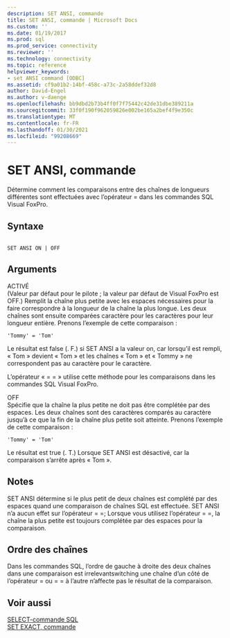 ```yaml
---
description: SET ANSI, commande
title: SET ANSI, commande | Microsoft Docs
ms.custom: ''
ms.date: 01/19/2017
ms.prod: sql
ms.prod_service: connectivity
ms.reviewer: ''
ms.technology: connectivity
ms.topic: reference
helpviewer_keywords:
- set ANSI command [ODBC]
ms.assetid: cf9a01b2-14bf-458c-a73c-2a58ddef32d8
author: David-Engel
ms.author: v-daenge
ms.openlocfilehash: bb9dbd2b73b4ff0f7f75442c42de31dbe389211a
ms.sourcegitcommit: 33f0f190f962059826e002be165a2bef4f9e350c
ms.translationtype: MT
ms.contentlocale: fr-FR
ms.lasthandoff: 01/30/2021
ms.locfileid: "99208669"
---
```

# <a name="set-ansi-command"></a>SET ANSI, commande
Détermine comment les comparaisons entre des chaînes de longueurs différentes sont effectuées avec l’opérateur = dans les commandes SQL Visual FoxPro.  
  
## <a name="syntax"></a>Syntaxe  
  
```  
  
SET ANSI ON | OFF  
```  
  
## <a name="arguments"></a>Arguments  
 ACTIVÉ  
 (Valeur par défaut pour le pilote ; la valeur par défaut de Visual FoxPro est OFF.) Remplit la chaîne plus petite avec les espaces nécessaires pour la faire correspondre à la longueur de la chaîne la plus longue. Les deux chaînes sont ensuite comparées caractère pour les caractères pour leur longueur entière. Prenons l’exemple de cette comparaison :  
  
```  
'Tommy' = 'Tom'  
```  
  
 Le résultat est false (. F.) si SET ANSI a la valeur on, car lorsqu’il est rempli, « Tom » devient « Tom » et les chaînes « Tom » et « Tommy » ne correspondent pas au caractère pour le caractère.  
  
 L’opérateur « = = » utilise cette méthode pour les comparaisons dans les commandes SQL Visual FoxPro.  
  
 OFF  
 Spécifie que la chaîne la plus petite ne doit pas être complétée par des espaces. Les deux chaînes sont des caractères comparés au caractère jusqu’à ce que la fin de la chaîne plus petite soit atteinte. Prenons l’exemple de cette comparaison :  
  
```  
'Tommy' = 'Tom'  
```  
  
 Le résultat est true (. T.) Lorsque SET ANSI est désactivé, car la comparaison s’arrête après « Tom ».  
  
## <a name="remarks"></a>Notes  
 SET ANSI détermine si le plus petit de deux chaînes est complété par des espaces quand une comparaison de chaînes SQL est effectuée. SET ANSI n’a aucun effet sur l’opérateur = =; Lorsque vous utilisez l’opérateur = =, la chaîne la plus petite est toujours complétée par des espaces pour la comparaison.  
  
## <a name="string-order"></a>Ordre des chaînes  
 Dans les commandes SQL, l’ordre de gauche à droite des deux chaînes dans une comparaison est irrelevantswitching une chaîne d’un côté de l’opérateur = ou = = à l’autre n’affecte pas le résultat de la comparaison.  
  
## <a name="see-also"></a>Voir aussi  
 [SELECT-commande SQL](../../odbc/microsoft/select-sql-command.md)   
 [SET EXACT, commande](../../odbc/microsoft/set-exact-command.md)
